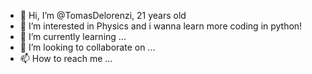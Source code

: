 - 👋 Hi, I’m @TomasDelorenzi, 21 years old
- 👀 I’m interested in Physics and i wanna learn more coding in python!
- 🌱 I’m currently learning ...
- 💞️ I’m looking to collaborate on ...
- 📫 How to reach me ...

<!---
TomasDelorenzi/TomasDelorenzi is a ✨ special ✨ repository because its `README.md` (this file) appears on your GitHub profile.
You can click the Preview link to take a look at your changes.
--->
